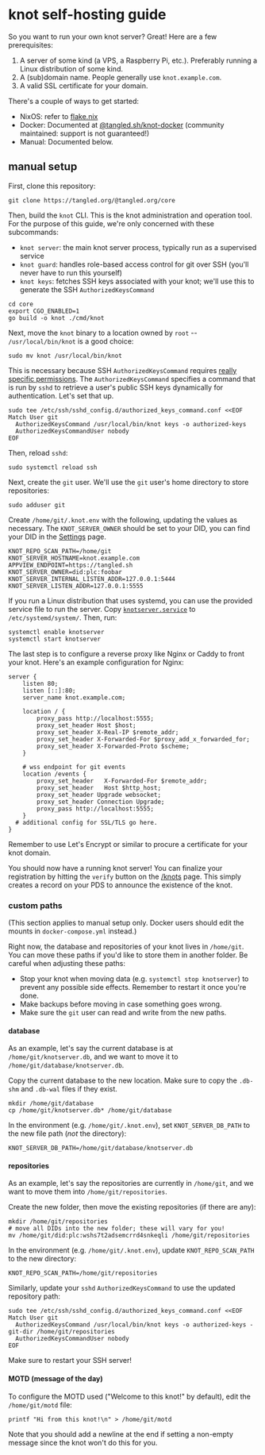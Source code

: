 # knot self-hosting guide

So you want to run your own knot server? Great! Here are a few prerequisites:

1. A server of some kind (a VPS, a Raspberry Pi, etc.). Preferably running a Linux distribution of some kind.
2. A (sub)domain name. People generally use `knot.example.com`.
3. A valid SSL certificate for your domain.

There's a couple of ways to get started:
* NixOS: refer to
[flake.nix](https://tangled.sh/@tangled.sh/core/blob/master/flake.nix)
* Docker: Documented at
[@tangled.sh/knot-docker](https://tangled.sh/@tangled.sh/knot-docker)
(community maintained: support is not guaranteed!)
* Manual: Documented below.

## manual setup

First, clone this repository:

```
git clone https://tangled.org/@tangled.org/core
```

Then, build the `knot` CLI. This is the knot administration and operation tool.
For the purpose of this guide, we're only concerned with these subcommands:

* `knot server`: the main knot server process, typically run as a
supervised service
* `knot guard`: handles role-based access control for git over SSH
(you'll never have to run this yourself)
* `knot keys`: fetches SSH keys associated with your knot; we'll use
this to generate the SSH `AuthorizedKeysCommand`

```
cd core
export CGO_ENABLED=1
go build -o knot ./cmd/knot
```

Next, move the `knot` binary to a location owned by `root` --
`/usr/local/bin/knot` is a good choice:

```
sudo mv knot /usr/local/bin/knot
```

This is necessary because SSH `AuthorizedKeysCommand` requires [really
specific permissions](https://stackoverflow.com/a/27638306). The
`AuthorizedKeysCommand` specifies a command that is run by `sshd` to
retrieve a user's public SSH keys dynamically for authentication. Let's
set that up.

```
sudo tee /etc/ssh/sshd_config.d/authorized_keys_command.conf <<EOF
Match User git
  AuthorizedKeysCommand /usr/local/bin/knot keys -o authorized-keys
  AuthorizedKeysCommandUser nobody
EOF
```

Then, reload `sshd`:

```
sudo systemctl reload ssh
```

Next, create the `git` user. We'll use the `git` user's home directory
to store repositories:

```
sudo adduser git
```

Create `/home/git/.knot.env` with the following, updating the values as
necessary. The `KNOT_SERVER_OWNER` should be set to your
DID, you can find your DID in the [Settings](https://tangled.sh/settings) page.

```
KNOT_REPO_SCAN_PATH=/home/git
KNOT_SERVER_HOSTNAME=knot.example.com
APPVIEW_ENDPOINT=https://tangled.sh
KNOT_SERVER_OWNER=did:plc:foobar
KNOT_SERVER_INTERNAL_LISTEN_ADDR=127.0.0.1:5444
KNOT_SERVER_LISTEN_ADDR=127.0.0.1:5555
```

If you run a Linux distribution that uses systemd, you can use the provided
service file to run the server. Copy
[`knotserver.service`](/systemd/knotserver.service)
to `/etc/systemd/system/`. Then, run:

```
systemctl enable knotserver
systemctl start knotserver
```

The last step is to configure a reverse proxy like Nginx or Caddy to front your
knot. Here's an example configuration for Nginx:

```
server {
    listen 80;
    listen [::]:80;
    server_name knot.example.com;

    location / {
        proxy_pass http://localhost:5555;
        proxy_set_header Host $host;
        proxy_set_header X-Real-IP $remote_addr;
        proxy_set_header X-Forwarded-For $proxy_add_x_forwarded_for;
        proxy_set_header X-Forwarded-Proto $scheme;
    }

    # wss endpoint for git events
    location /events {
        proxy_set_header   X-Forwarded-For $remote_addr;
        proxy_set_header   Host $http_host;
        proxy_set_header Upgrade websocket;
        proxy_set_header Connection Upgrade;
        proxy_pass http://localhost:5555;
    }
  # additional config for SSL/TLS go here.
}

```

Remember to use Let's Encrypt or similar to procure a certificate for your
knot domain.

You should now have a running knot server! You can finalize
your registration by hitting the `verify` button on the
[/knots](https://tangled.org/knots) page. This simply creates
a record on your PDS to announce the existence of the knot.

### custom paths

(This section applies to manual setup only. Docker users should edit the mounts
in `docker-compose.yml` instead.)

Right now, the database and repositories of your knot lives in `/home/git`. You
can move these paths if you'd like to store them in another folder. Be careful
when adjusting these paths:

* Stop your knot when moving data (e.g. `systemctl stop knotserver`) to prevent
any possible side effects. Remember to restart it once you're done.
* Make backups before moving in case something goes wrong.
* Make sure the `git` user can read and write from the new paths.

#### database

As an example, let's say the current database is at `/home/git/knotserver.db`,
and we want to move it to `/home/git/database/knotserver.db`.

Copy the current database to the new location. Make sure to copy the `.db-shm`
and `.db-wal` files if they exist.

```
mkdir /home/git/database
cp /home/git/knotserver.db* /home/git/database
```

In the environment (e.g. `/home/git/.knot.env`), set `KNOT_SERVER_DB_PATH` to
the new file path (_not_ the directory):

```
KNOT_SERVER_DB_PATH=/home/git/database/knotserver.db
```

#### repositories

As an example, let's say the repositories are currently in `/home/git`, and we
want to move them into `/home/git/repositories`.

Create the new folder, then move the existing repositories (if there are any):

```
mkdir /home/git/repositories
# move all DIDs into the new folder; these will vary for you!
mv /home/git/did:plc:wshs7t2adsemcrrd4snkeqli /home/git/repositories
```

In the environment (e.g. `/home/git/.knot.env`), update `KNOT_REPO_SCAN_PATH`
to the new directory:

```
KNOT_REPO_SCAN_PATH=/home/git/repositories
```

Similarly, update your `sshd` `AuthorizedKeysCommand` to use the updated
repository path:

```
sudo tee /etc/ssh/sshd_config.d/authorized_keys_command.conf <<EOF
Match User git
  AuthorizedKeysCommand /usr/local/bin/knot keys -o authorized-keys -git-dir /home/git/repositories
  AuthorizedKeysCommandUser nobody
EOF
```

Make sure to restart your SSH server!

#### MOTD (message of the day)

To configure the MOTD used ("Welcome to this knot!" by default), edit the
`/home/git/motd` file:

```
printf "Hi from this knot!\n" > /home/git/motd
```

Note that you should add a newline at the end if setting a non-empty message
since the knot won't do this for you.

